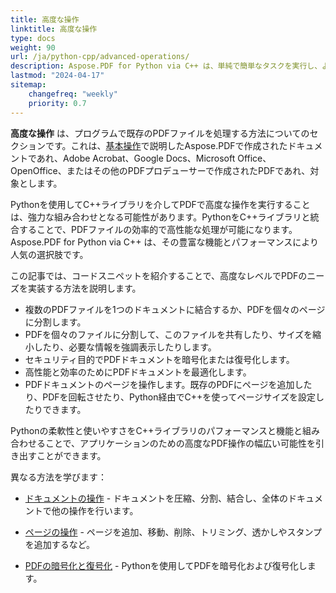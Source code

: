 ```yaml
---
title: 高度な操作
linktitle: 高度な操作
type: docs
weight: 90
url: /ja/python-cpp/advanced-operations/
description: Aspose.PDF for Python via C++ は、単純で簡単なタスクを実行し、より複雑な目標にも対処できます。上級ユーザーと開発者向けの次のセクションをご覧ください。
lastmod: "2024-04-17"
sitemap:
    changefreq: "weekly"
    priority: 0.7
---
```


**高度な操作** は、プログラムで既存のPDFファイルを処理する方法についてのセクションです。これは、[基本操作](/pdf/ja/python-cpp/basic-operations/)で説明したAspose.PDFで作成されたドキュメントであれ、Adobe Acrobat、Google Docs、Microsoft Office、OpenOffice、またはその他のPDFプロデューサーで作成されたPDFであれ、対象とします。

Pythonを使用してC++ライブラリを介してPDFで高度な操作を実行することは、強力な組み合わせとなる可能性があります。PythonをC++ライブラリと統合することで、PDFファイルの効率的で高性能な処理が可能になります。Aspose.PDF for Python via C++ は、その豊富な機能とパフォーマンスにより人気の選択肢です。

この記事では、コードスニペットを紹介することで、高度なレベルでPDFのニーズを実装する方法を説明します。

- 複数のPDFファイルを1つのドキュメントに結合するか、PDFを個々のページに分割します。
- PDFを個々のファイルに分割して、このファイルを共有したり、サイズを縮小したり、必要な情報を強調表示したりします。
- セキュリティ目的でPDFドキュメントを暗号化または復号化します。
- 高性能と効率のためにPDFドキュメントを最適化します。
- PDFドキュメントのページを操作します。既存のPDFにページを追加したり、PDFを回転させたり、Python経由でC++を使ってページサイズを設定したりできます。

Pythonの柔軟性と使いやすさをC++ライブラリのパフォーマンスと機能と組み合わせることで、アプリケーションのための高度なPDF操作の幅広い可能性を引き出すことができます。

異なる方法を学びます：

- [ドキュメントの操作](/pdf/ja/python-cpp/working-with-documents/) - ドキュメントを圧縮、分割、結合し、全体のドキュメントで他の操作を行います。
- [ページの操作](/pdf/ja/python-cpp/working-with-pages/) - ページを追加、移動、削除、トリミング、透かしやスタンプを追加するなど。
  
- [PDFの暗号化と復号化](/pdf/ja/python-cpp/encrypt-decrypt-pdf/) - Pythonを使用してPDFを暗号化および復号化します。